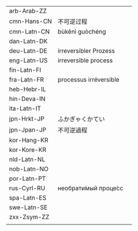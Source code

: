 | | | |
|-|-|-|
| arb-Arab-ZZ |  |  |
| cmn-Hans-CN | 不可逆过程 |  |
| cmn-Latn-CN | bùkěnì guòchéng |  |
| dan-Latn-DK |  |  |
| deu-Latn-DE | irreversibler Prozess |  |
| eng-Latn-US | irreversible process |  |
| fin-Latn-FI |  |  |
| fra-Latn-FR | processus irréversible |  |
| heb-Hebr-IL |  |  |
| hin-Deva-IN |  |  |
| ita-Latn-IT |  |  |
| jpn-Hrkt-JP | ふかぎゃくかてい |  |
| jpn-Jpan-JP | 不可逆過程 |  |
| kor-Hang-KR |  |  |
| kor-Kore-KR |  |  |
| nld-Latn-NL |  |  |
| nob-Latn-NO |  |  |
| por-Latn-PT |  |  |
| rus-Cyrl-RU | необрати́мый проце́сс |  |
| spa-Latn-ES |  |  |
| swe-Latn-SE |  |  |
| zxx-Zsym-ZZ |  |  |
|  |  |  |
